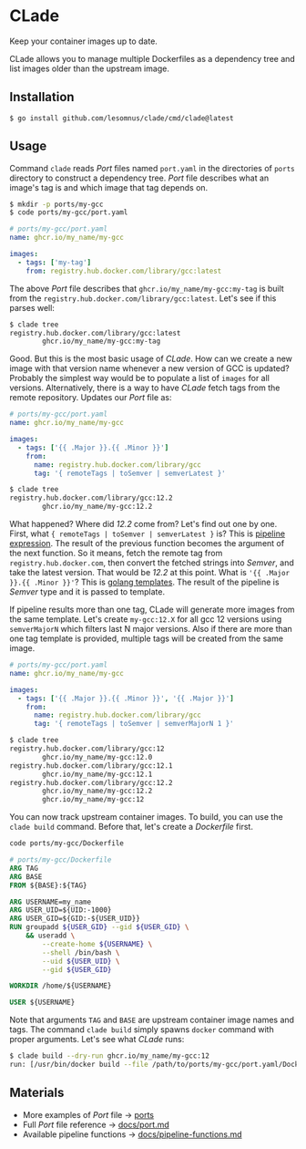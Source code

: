 # CLade

Keep your container images up to date.

CLade allows you to manage multiple Dockerfiles as a dependency tree and list images older than the upstream image.

## Installation

```
$ go install github.com/lesomnus/clade/cmd/clade@latest
```

## Usage

Command `clade` reads *Port* files named `port.yaml` in the directories of `ports` directory to construct a dependency tree. *Port* file describes what an image's tag is and which image that tag depends on.
```sh
$ mkdir -p ports/my-gcc
$ code ports/my-gcc/port.yaml
```

```yaml
# ports/my-gcc/port.yaml
name: ghcr.io/my_name/my-gcc

images:
  - tags: ['my-tag']
    from: registry.hub.docker.com/library/gcc:latest
```

The above *Port* file describes that `ghcr.io/my_name/my-gcc:my-tag` is built from the `registry.hub.docker.com/library/gcc:latest`.
Let's see if this parses well:

```sh
$ clade tree
registry.hub.docker.com/library/gcc:latest
        ghcr.io/my_name/my-gcc:my-tag
```

Good. But this is the most basic usage of *CLade*.
How can we create a new image with that version name whenever a new version of GCC is updated? Probably the simplest way would be to populate a list of `images` for all versions. Alternatively, there is a way to have *CLade* fetch tags from the remote repository. Updates our *Port* file as:

```yaml
# ports/my-gcc/port.yaml
name: ghcr.io/my_name/my-gcc

images:
  - tags: ['{{ .Major }}.{{ .Minor }}']
    from:
      name: registry.hub.docker.com/library/gcc
      tag: '{ remoteTags | toSemver | semverLatest }'
```

```sh
$ clade tree
registry.hub.docker.com/library/gcc:12.2
        ghcr.io/my_name/my-gcc:12.2
```
What happened? Where did *12.2* come from? Let's find out one by one. First, what `{ remoteTags | toSemver | semverLatest }` is? This is [pipeline expression](pipeline). The result of the previous function becomes the argument of the next function. So it means, fetch the remote tag from `registry.hub.docker.com`, then convert the fetched strings into *Semver*, and take the latest version. That would be *12.2* at this point. What is `'{{ .Major }}.{{ .Minor }}'`? This is [golang templates](https://pkg.go.dev/text/template). The result of the pipeline is *Semver* type and it is passed to template.

If pipeline results more than one tag, CLade will generate more images from the same template. Let's create `my-gcc:12.X` for all gcc 12 versions using `semverMajorN` which filters last N major versions. Also if there are more than one tag template is provided, multiple tags will be created from the same image.


```yaml
# ports/my-gcc/port.yaml
name: ghcr.io/my_name/my-gcc

images:
  - tags: ['{{ .Major }}.{{ .Minor }}', '{{ .Major }}']
    from:
      name: registry.hub.docker.com/library/gcc
      tag: '{ remoteTags | toSemver | semverMajorN 1 }'
```

```sh
$ clade tree
registry.hub.docker.com/library/gcc:12
        ghcr.io/my_name/my-gcc:12.0
registry.hub.docker.com/library/gcc:12.1
        ghcr.io/my_name/my-gcc:12.1
registry.hub.docker.com/library/gcc:12.2
        ghcr.io/my_name/my-gcc:12.2
        ghcr.io/my_name/my-gcc:12
```

You can now track upstream container images. To build, you can use the `clade build` command. Before that, let's create a *Dockerfile* first.

```sh
code ports/my-gcc/Dockerfile
```

```Dockerfile
# ports/my-gcc/Dockerfile
ARG TAG
ARG BASE
FROM ${BASE}:${TAG}

ARG USERNAME=my_name
ARG USER_UID=${UID:-1000}
ARG USER_GID=${GID:-${USER_UID}}
RUN groupadd ${USER_GID} --gid ${USER_GID} \
	&& useradd \
		--create-home ${USERNAME} \
		--shell /bin/bash \
		--uid ${USER_UID} \
		--gid ${USER_GID}

WORKDIR /home/${USERNAME}

USER ${USERNAME}
```

Note that arguments `TAG` and `BASE` are upstream container image names and tags.
The command `clade build` simply spawns `docker` command with proper arguments.
Let's see what *CLade* runs:
```sh
$ clade build --dry-run ghcr.io/my_name/my-gcc:12
run: [/usr/bin/docker build --file /path/to/ports/my-gcc/port.yaml/Dockerfile --tag ghcr.io/my_name/my-gcc:12.2 --tag ghcr.io/my_name/my-gcc:12 --build-arg BASE=registry.hub.docker.com/library/gcc --build-arg TAG=12.2 /path/to/ports/my-gcc]
```

## Materials

- More examples of *Port* file → [ports](ports)
- Full *Port* file reference → [docs/port.md](docs/port.md)
- Available pipeline functions → [docs/pipeline-functions.md](docs/pipeline-functions.md)
